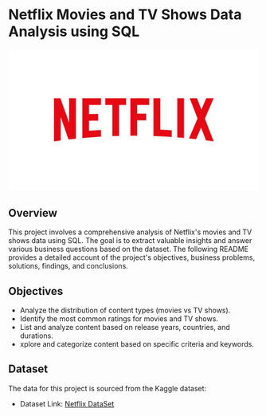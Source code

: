 # Netflix Movies and TV Shows Data Analysis using SQL

![Netflix Logo](NetflixLogo.png)

## Overview
This project involves a comprehensive analysis of Netflix's movies and TV shows data using SQL. The goal is to extract valuable insights and answer various business questions based on the dataset. The following README provides a detailed account of the project's objectives, business problems, solutions, findings, and conclusions.

##  Objectives
<ul>
  <li>Analyze the distribution of content types (movies vs TV shows).</li>
  <li>Identify the most common ratings for movies and TV shows.</li>
  <li>List and analyze content based on release years, countries, and durations.</li>
  <li>xplore and categorize content based on specific criteria and keywords.</li>
</ul>

## Dataset 
The data for this project is sourced from the Kaggle dataset:
<ul>
  <li>Dataset Link: <a href="https://www.kaggle.com/datasets/shivamb/netflix-shows?resource=download">Netflix DataSet</a></li>
</ul>

